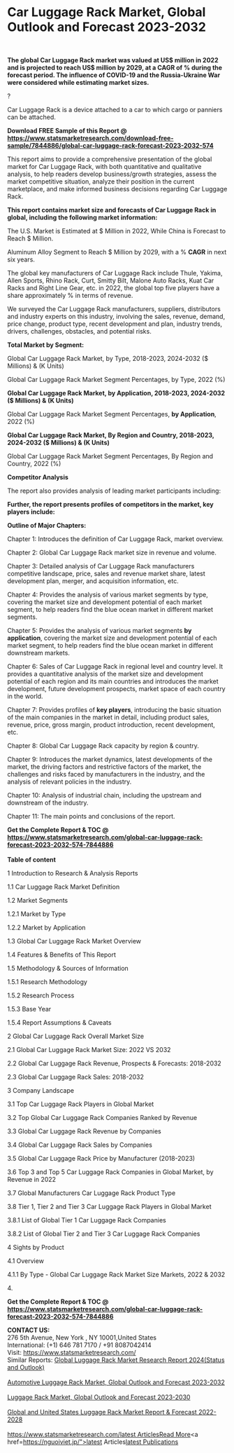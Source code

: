 <h1>Car Luggage Rack Market, Global Outlook and Forecast 2023-2032</h1><br/><p><strong>The global Car Luggage Rack market was valued at US$ million in 2022 and is projected to reach US$ million by 2029, at a <strong>CAGR</strong> of % during the forecast period. The influence of COVID-19 and the Russia-Ukraine War were considered while estimating market sizes.</strong></p><p>? </p><p>Car Luggage Rack is a device attached to a car to which cargo or panniers can be attached.</p><p><strong>Download FREE Sample of this Report @ <a href="https://www.statsmarketresearch.com/download-free-sample/7844886/global-car-luggage-rack-forecast-2023-2032-574">https://www.statsmarketresearch.com/download-free-sample/7844886/global-car-luggage-rack-forecast-2023-2032-574</a></strong></p><p>This report aims to provide a comprehensive presentation of the global market for Car Luggage Rack, with both quantitative and qualitative analysis, to help readers develop business/growth strategies, assess the market competitive situation, analyze their position in the current marketplace, and make informed business decisions regarding Car Luggage Rack.</p><p><strong>This report contains market size and forecasts of Car Luggage Rack in global, including the following market information:</strong></p><p>The U.S. Market is Estimated at $ Million in 2022, While China is Forecast to Reach $ Million.</p><p>Aluminum Alloy Segment to Reach $ Million by 2029, with a % <strong>CAGR</strong> in next six years.</p><p>The global key manufacturers of Car Luggage Rack include Thule, Yakima, Allen Sports, Rhino Rack, Curt, Smitty Bilt, Malone Auto Racks, Kuat Car Racks and Right Line Gear, etc. in 2022, the global top five players have a share approximately % in terms of revenue.</p><p>We surveyed the Car Luggage Rack manufacturers, suppliers, distributors and industry experts on this industry, involving the sales, revenue, demand, price change, product type, recent development and plan, industry trends, drivers, challenges, obstacles, and potential risks.</p><p><strong>Total Market by Segment:</strong></p><p>Global Car Luggage Rack Market, by Type, 2018-2023, 2024-2032 ($ Millions) & (K Units)</p><p>Global Car Luggage Rack Market Segment Percentages, by Type, 2022 (%)</p><p><strong>Global Car Luggage Rack Market, <strong>by Application</strong>, 2018-2023, 2024-2032 ($ Millions) & (K Units)</strong></p><p>Global Car Luggage Rack Market Segment Percentages, <strong>by Application</strong>, 2022 (%)</p><p><strong>Global Car Luggage Rack Market, By Region and Country, 2018-2023, 2024-2032 ($ Millions) & (K Units)</strong></p><p>Global Car Luggage Rack Market Segment Percentages, By Region and Country, 2022 (%)</p><p><strong>Competitor Analysis</strong></p><p>The report also provides analysis of leading market participants including:</p><p><strong>Further, the report presents profiles of competitors in the market, <strong>key players</strong> include:</strong></p><p><strong>Outline of Major Chapters:</strong></p><p>Chapter 1: Introduces the definition of Car Luggage Rack, market overview.</p><p>Chapter 2: Global Car Luggage Rack market size in revenue and volume.</p><p>Chapter 3: Detailed analysis of Car Luggage Rack manufacturers competitive landscape, price, sales and revenue market share, latest development plan, merger, and acquisition information, etc.</p><p>Chapter 4: Provides the analysis of various market segments by type, covering the market size and development potential of each market segment, to help readers find the blue ocean market in different market segments.</p><p>Chapter 5: Provides the analysis of various market segments <strong>by application</strong>, covering the market size and development potential of each market segment, to help readers find the blue ocean market in different downstream markets.</p><p>Chapter 6: Sales of Car Luggage Rack in regional level and country level. It provides a quantitative analysis of the market size and development potential of each region and its main countries and introduces the market development, future development prospects, market space of each country in the world.</p><p>Chapter 7: Provides profiles of <strong>key players</strong>, introducing the basic situation of the main companies in the market in detail, including product sales, revenue, price, gross margin, product introduction, recent development, etc.</p><p>Chapter 8: Global Car Luggage Rack capacity by region & country.</p><p>Chapter 9: Introduces the market dynamics, latest developments of the market, the driving factors and restrictive factors of the market, the challenges and risks faced by manufacturers in the industry, and the analysis of relevant policies in the industry.</p><p>Chapter 10: Analysis of industrial chain, including the upstream and downstream of the industry.</p><p>Chapter 11: The main points and conclusions of the report.</p><div><b>Get the Complete Report & TOC @ <a href="https://www.statsmarketresearch.com/global-car-luggage-rack-forecast-2023-2032-574-7844886">https://www.statsmarketresearch.com/global-car-luggage-rack-forecast-2023-2032-574-7844886</a></b></div><br><b>Table of content</b><p>1 Introduction to Research & Analysis Reports<br />
 
  1.1 Car Luggage Rack Market Definition<br />
 
  1.2 Market Segments<br />
 
  1.2.1 Market by Type<br />
 
  1.2.2 Market by Application<br />
 
  1.3 Global Car Luggage Rack Market Overview<br />
 
  1.4 Features & Benefits of This Report<br />
 
  1.5 Methodology & Sources of Information<br />
 
  1.5.1 Research Methodology<br />
 
  1.5.2 Research Process<br />
 
  1.5.3 Base Year<br />
 
  1.5.4 Report Assumptions & Caveats<br />
 
 2 Global Car Luggage Rack Overall Market Size<br />
 
  2.1 Global Car Luggage Rack Market Size: 2022 VS 2032<br />
 
  2.2 Global Car Luggage Rack Revenue, Prospects & Forecasts: 2018-2032<br />
 
  2.3 Global Car Luggage Rack Sales: 2018-2032<br />
 
 3 Company Landscape<br />
 
  3.1 Top Car Luggage Rack Players in Global Market<br />
 
  3.2 Top Global Car Luggage Rack Companies Ranked by Revenue<br />
 
  3.3 Global Car Luggage Rack Revenue by Companies<br />
 
  3.4 Global Car Luggage Rack Sales by Companies<br />
 
  3.5 Global Car Luggage Rack Price by Manufacturer (2018-2023)<br />
 
  3.6 Top 3 and Top 5 Car Luggage Rack Companies in Global Market, by Revenue in 2022<br />
 
  3.7 Global Manufacturers Car Luggage Rack Product Type<br />
 
  3.8 Tier 1, Tier 2 and Tier 3 Car Luggage Rack Players in Global Market<br />
 
  3.8.1 List of Global Tier 1 Car Luggage Rack Companies<br />
 
  3.8.2 List of Global Tier 2 and Tier 3 Car Luggage Rack Companies<br />
 
 4 Sights by Product<br />
 
  4.1 Overview<br />
 
  4.1.1 By Type - Global Car Luggage Rack Market Size Markets, 2022 & 2032<br />
 
  4.<br><div><b>Get the Complete Report & TOC @ <a href="https://www.statsmarketresearch.com/global-car-luggage-rack-forecast-2023-2032-574-7844886">https://www.statsmarketresearch.com/global-car-luggage-rack-forecast-2023-2032-574-7844886</a></b></div></p> <b>CONTACT US:</b><br>276 5th Avenue, New York , NY 10001,United States<br>International: (+1) 646 781 7170 / +91 8087042414<br>Visit: <a href="https://www.statsmarketresearch.com/">https://www.statsmarketresearch.com/</a><br>Similar Reports: <a href="https://www.statsmarketresearch.com/global-car-luggage-rack-forecast-2023-2032-574-7844886">Global Luggage Rack Market Research Report 2024(Status and Outlook)</a><br/><br/><a href="https://www.statsmarketresearch.com/global-car-luggage-rack-forecast-2023-2032-574-7844886">Automotive Luggage Rack Market, Global Outlook and Forecast 2023-2032</a><br/><br/><a href="https://www.statsmarketresearch.com/global-car-luggage-rack-forecast-2023-2032-574-7844886">Luggage Rack Market, Global Outlook and Forecast 2023-2030</a><br/><br/><a href="https://www.statsmarketresearch.com/global-car-luggage-rack-forecast-2023-2032-574-7844886">Global and United States Luggage Rack Market Report & Forecast 2022-2028</a><br/><br/><a href="https://gyeongbokgung.com">https://www.statsmarketresearch.com/</a><a href="https://hallyeomaritime.com">latest Articles</a><a href="https://jingwansa.com">Read More</a><a href=https://nguoiviet.jp/">latest Articles</a><a href="https://www.intelmarketresearch.com/">latest Publications</a>